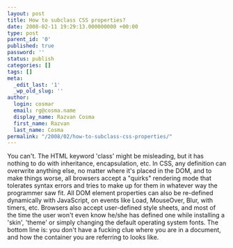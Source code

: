 ```yaml
---
layout: post
title: How to subclass CSS properties?
date: 2008-02-11 19:29:13.000000000 +00:00
type: post
parent_id: '0'
published: true
password: ''
status: publish
categories: []
tags: []
meta:
  _edit_last: '1'
  _wp_old_slug: ''
author:
  login: cosmar
  email: rg@cosma.name
  display_name: Razvan Cosma
  first_name: Razvan
  last_name: Cosma
permalink: "/2008/02/how-to-subclass-css-properties/"
---
```

You can't. The HTML keyword 'class' might be misleading, but it has nothing to do with inheritance, encapsulation, etc. In CSS, any definition can overwrite anything else, no matter where it's placed in the DOM, and to make things worse, all browsers accept a "quirks" rendering mode that tolerates syntax errors and tries to make up for them in whatever way the programmer saw fit. All DOM element properties can also be re-defined dynamically with JavaScript, on events like Load, MouseOver, Blur, with timers, etc. Browsers also accept user-defined style sheets, and most of the time the user won't even know he/she has defined one while installing a 'skin', 'theme' or simply changing the default operating system fonts. The bottom line is: you don't have a fucking clue where you are in a document, and how the container you are referring to looks like.

